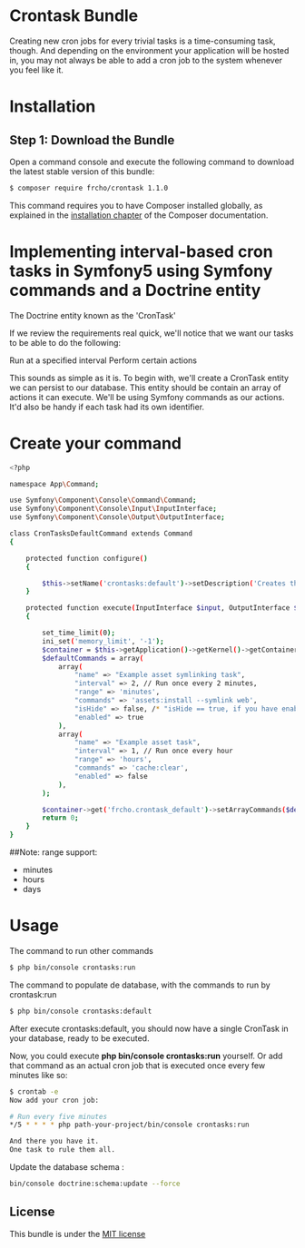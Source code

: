 Crontask Bundle
===================

Creating new cron jobs for every trivial tasks is a time-consuming task, though.
And depending on the environment your application will be hosted in, you may not
always be able to add a cron job to the system whenever you feel like it.

Installation
============

Step 1: Download the Bundle
---------------------------

Open a command console and execute the following command to download the latest stable version of this bundle:

```bash
$ composer require frcho/crontask 1.1.0
```

This command requires you to have Composer installed globally, as explained
in the [installation chapter](https://getcomposer.org/doc/00-intro.md)
of the Composer documentation.


Implementing interval-based cron tasks in Symfony5 using Symfony commands and a Doctrine entity
========

The Doctrine entity known as the 'CronTask'

If we review the requirements real quick, we'll notice that we want our tasks to
be able to do the following:

Run at a specified interval
Perform certain actions

This sounds as simple as it is. To begin with, we'll create a CronTask entity
we can persist to our database. This entity should be contain an array
of actions it can execute. We'll be using Symfony commands as our actions. It'd
also be handy if each task had its own identifier.

Create your command
====


```bash
<?php

namespace App\Command;

use Symfony\Component\Console\Command\Command;
use Symfony\Component\Console\Input\InputInterface;
use Symfony\Component\Console\Output\OutputInterface;

class CronTasksDefaultCommand extends Command
{

    protected function configure()
    {

        $this->setName('crontasks:default')->setDescription('Creates the commands by default in database.');
    }

    protected function execute(InputInterface $input, OutputInterface $output): int
    {

        set_time_limit(0);
        ini_set('memory_limit', '-1');
        $container = $this->getApplication()->getKernel()->getContainer();
        $defaultCommands = array(
            array(
                "name" => "Example asset symlinking task",
                "interval" => 2, // Run once every 2 minutes,
                "range" => 'minutes',
                "commands" => 'assets:install --symlink web',
                "isHide" => false, /* "isHide == true, if you have enable view for this bundle, This command doesn't show in the view schedule task" */
                "enabled" => true
            ),
            array(
                "name" => "Example asset task",
                "interval" => 1, // Run once every hour
                "range" => 'hours',
                "commands" => 'cache:clear',
                "enabled" => false
            ),
        );

        $container->get('frcho.crontask_default')->setArrayCommands($defaultCommands);
        return 0;
    }
}

```
##Note:
range support:
* minutes
* hours
* days

Usage
=====

The command to run other commands

```bash
$ php bin/console crontasks:run
```

The command to populate de database, with the commands to run by crontask:run

```bash
$ php bin/console crontasks:default
```

After execute crontasks:default, you should now have a single CronTask in your
database, ready to be executed.

Now, you could execute **php bin/console crontasks:run** yourself.
Or add that command as an actual cron job that is executed once every few minutes like so:

```bash
$ crontab -e
Now add your cron job:

# Run every five minutes
*/5 * * * * php path-your-project/bin/console crontasks:run

And there you have it.
One task to rule them all.
```
<!--
In order to see the view, the bundle comes with a implementation.

Import the routing to your `routing.yml`
```yaml
frcho_cron_task:
    resource: "@FrchoCrontaskBundle/Resources/config/routing.yml"

``` -->

Update the database schema :
```bash
bin/console doctrine:schema:update --force
```

License
-------

This bundle is under the [MIT license](https://github.com/frcho/crontask/blob/master/Resources/meta/LICENSE)
